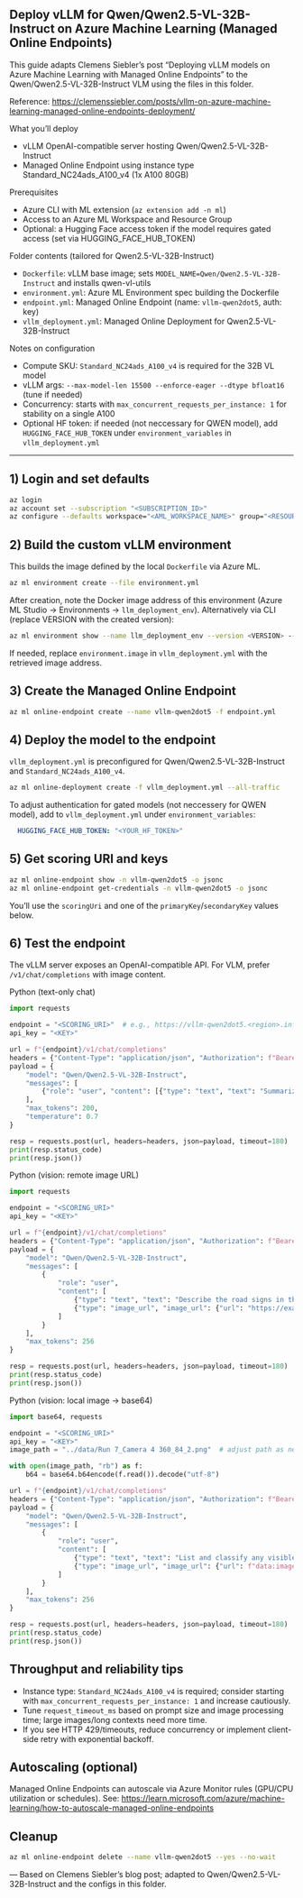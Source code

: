## Deploy vLLM for Qwen/Qwen2.5-VL-32B-Instruct on Azure Machine Learning (Managed Online Endpoints)

This guide adapts Clemens Siebler’s post “Deploying vLLM models on Azure Machine Learning with Managed Online Endpoints” to the Qwen/Qwen2.5-VL-32B-Instruct VLM using the files in this folder.

Reference: https://clemenssiebler.com/posts/vllm-on-azure-machine-learning-managed-online-endpoints-deployment/

What you’ll deploy
- vLLM OpenAI-compatible server hosting Qwen/Qwen2.5-VL-32B-Instruct
- Managed Online Endpoint using instance type Standard_NC24ads_A100_v4 (1x A100 80GB)

Prerequisites
- Azure CLI with ML extension (`az extension add -n ml`)
- Access to an Azure ML Workspace and Resource Group
- Optional: a Hugging Face access token if the model requires gated access (set via HUGGING_FACE_HUB_TOKEN)

Folder contents (tailored for Qwen2.5-VL-32B-Instruct)
- `Dockerfile`: vLLM base image; sets `MODEL_NAME=Qwen/Qwen2.5-VL-32B-Instruct` and installs qwen-vl-utils
- `environment.yml`: Azure ML Environment spec building the Dockerfile
- `endpoint.yml`: Managed Online Endpoint (name: `vllm-qwen2dot5`, auth: key)
- `vllm_deployment.yml`: Managed Online Deployment for Qwen2.5-VL-32B-Instruct

Notes on configuration
- Compute SKU: `Standard_NC24ads_A100_v4` is required for the 32B VL model
- vLLM args: `--max-model-len 15500 --enforce-eager --dtype bfloat16` (tune if needed)
- Concurrency: starts with `max_concurrent_requests_per_instance: 1` for stability on a single A100
- Optional HF token: if needed (not neccessary for QWEN model), add `HUGGING_FACE_HUB_TOKEN` under `environment_variables` in `vllm_deployment.yml`

---

## 1) Login and set defaults

```bash
az login
az account set --subscription "<SUBSCRIPTION_ID>"
az configure --defaults workspace="<AML_WORKSPACE_NAME>" group="<RESOURCE_GROUP>"
```

## 2) Build the custom vLLM environment

This builds the image defined by the local `Dockerfile` via Azure ML.

```bash
az ml environment create --file environment.yml
```

After creation, note the Docker image address of this environment (Azure ML Studio → Environments → `llm_deployment_env`).
Alternatively via CLI (replace VERSION with the created version):

```bash
az ml environment show --name llm_deployment_env --version <VERSION> --query image -o tsv
```

If needed, replace `environment.image` in `vllm_deployment.yml` with the retrieved image address.

## 3) Create the Managed Online Endpoint

```bash
az ml online-endpoint create --name vllm-qwen2dot5 -f endpoint.yml
```

## 4) Deploy the model to the endpoint

`vllm_deployment.yml` is preconfigured for Qwen/Qwen2.5-VL-32B-Instruct and `Standard_NC24ads_A100_v4`.

```bash
az ml online-deployment create -f vllm_deployment.yml --all-traffic
```

To adjust authentication for gated models (not neccessery for QWEN model), add to `vllm_deployment.yml` under `environment_variables`:

```yaml
  HUGGING_FACE_HUB_TOKEN: "<YOUR_HF_TOKEN>"
```

## 5) Get scoring URI and keys

```bash
az ml online-endpoint show -n vllm-qwen2dot5 -o jsonc
az ml online-endpoint get-credentials -n vllm-qwen2dot5 -o jsonc
```

You’ll use the `scoringUri` and one of the `primaryKey`/`secondaryKey` values below.

## 6) Test the endpoint

The vLLM server exposes an OpenAI-compatible API. For VLM, prefer `/v1/chat/completions` with image content.

Python (text-only chat)
```python
import requests

endpoint = "<SCORING_URI>"  # e.g., https://vllm-qwen2dot5.<region>.inference.ml.azure.com
api_key = "<KEY>"

url = f"{endpoint}/v1/chat/completions"
headers = {"Content-Type": "application/json", "Authorization": f"Bearer {api_key}"}
payload = {
	"model": "Qwen/Qwen2.5-VL-32B-Instruct",
	"messages": [
		{"role": "user", "content": [{"type": "text", "text": "Summarize San Francisco in one sentence."}]}
	],
	"max_tokens": 200,
	"temperature": 0.7
}

resp = requests.post(url, headers=headers, json=payload, timeout=180)
print(resp.status_code)
print(resp.json())
```

Python (vision: remote image URL)
```python
import requests

endpoint = "<SCORING_URI>"
api_key = "<KEY>"

url = f"{endpoint}/v1/chat/completions"
headers = {"Content-Type": "application/json", "Authorization": f"Bearer {api_key}"}
payload = {
	"model": "Qwen/Qwen2.5-VL-32B-Instruct",
	"messages": [
		{
			"role": "user",
			"content": [
				{"type": "text", "text": "Describe the road signs in this image."},
				{"type": "image_url", "image_url": {"url": "https://example.com/road.jpg"}}
			]
		}
	],
	"max_tokens": 256
}

resp = requests.post(url, headers=headers, json=payload, timeout=180)
print(resp.status_code)
print(resp.json())
```

Python (vision: local image → base64)
```python
import base64, requests

endpoint = "<SCORING_URI>"
api_key = "<KEY>"
image_path = "../data/Run 7_Camera 4 360_84_2.png"  # adjust path as needed

with open(image_path, "rb") as f:
	b64 = base64.b64encode(f.read()).decode("utf-8")

url = f"{endpoint}/v1/chat/completions"
headers = {"Content-Type": "application/json", "Authorization": f"Bearer {api_key}"}
payload = {
	"model": "Qwen/Qwen2.5-VL-32B-Instruct",
	"messages": [
		{
			"role": "user",
			"content": [
				{"type": "text", "text": "List and classify any visible road signs."},
				{"type": "image_url", "image_url": {"url": f"data:image/png;base64,{b64}"}}
			]
		}
	],
	"max_tokens": 256
}

resp = requests.post(url, headers=headers, json=payload, timeout=180)
print(resp.status_code)
print(resp.json())
```

## Throughput and reliability tips
- Instance type: `Standard_NC24ads_A100_v4` is required; consider starting with `max_concurrent_requests_per_instance: 1` and increase cautiously.
- Tune `request_timeout_ms` based on prompt size and image processing time; large images/long contexts need more time.
- If you see HTTP 429/timeouts, reduce concurrency or implement client-side retry with exponential backoff.

## Autoscaling (optional)
Managed Online Endpoints can autoscale via Azure Monitor rules (GPU/CPU utilization or schedules). See: https://learn.microsoft.com/azure/machine-learning/how-to-autoscale-managed-online-endpoints

## Cleanup
```bash
az ml online-endpoint delete --name vllm-qwen2dot5 --yes --no-wait
```

—
Based on Clemens Siebler’s blog post; adapted to Qwen/Qwen2.5-VL-32B-Instruct and the configs in this folder.
